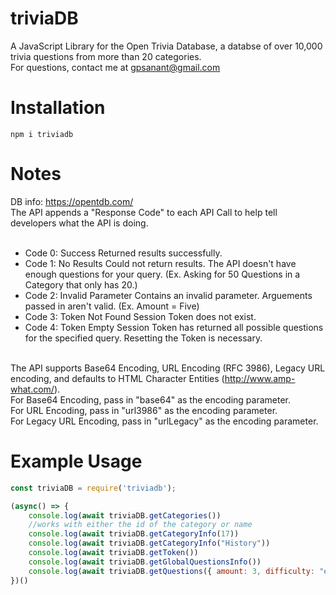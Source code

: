 # triviaDB
A JavaScript Library for the Open Trivia Database, a databse of over 10,000 trivia questions from more than 20 categories.
<br>
For questions, contact me at gpsanant@gmail.com

# Installation
```npm i triviadb```

# Notes
DB info: https://opentdb.com/<br>
The API appends a "Response Code" to each API Call to help tell developers what the API is doing.
<br><br>
* Code 0: Success Returned results successfully.<br>
* Code 1: No Results Could not return results. The API doesn't have enough questions for your query. (Ex. Asking for 50 Questions in a Category that only has 20.)<br>
* Code 2: Invalid Parameter Contains an invalid parameter. Arguements passed in aren't valid. (Ex. Amount = Five)<br>
* Code 3: Token Not Found Session Token does not exist.<br>
* Code 4: Token Empty Session Token has returned all possible questions for the specified query. Resetting the Token is necessary.<br><br>

The API supports Base64 Encoding, URL Encoding (RFC 3986), Legacy URL encoding, and defaults to HTML Character Entities (http://www.amp-what.com/).
<br>
For Base64 Encoding, pass in "base64" as the encoding parameter. <br>
For URL Encoding, pass in "url3986" as the encoding parameter. <br>
For Legacy URL Encoding, pass in "urlLegacy" as the encoding parameter.<br>


# Example Usage
```js script
const triviaDB = require('triviadb');

(async() => {
    console.log(await triviaDB.getCategories())
    //works with either the id of the category or name
    console.log(await triviaDB.getCategoryInfo(17))
    console.log(await triviaDB.getCategoryInfo("History"))
    console.log(await triviaDB.getToken())
    console.log(await triviaDB.getGlobalQuestionsInfo())
    console.log(await triviaDB.getQuestions({ amount: 3, difficulty: "easy"})) //3 easy questions.
})()
```
